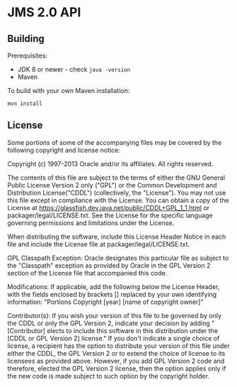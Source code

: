 JMS 2.0 API
===========


Building
--------

Prerequisites:

* JDK 8 or newer - check `java -version`
* Maven

To build with your own Maven installation:

    mvn install

License
-------

Some portions of some of the accompanying files may be covered by
the following copyright and license notice:

Copyright (c) 1997-2013 Oracle and/or its affiliates. All rights reserved.

The contents of this file are subject to the terms of either the GNU
General Public License Version 2 only ("GPL") or the Common Development
and Distribution License("CDDL") (collectively, the "License").  You
may not use this file except in compliance with the License.  You can
obtain a copy of the License at
https://glassfish.dev.java.net/public/CDDL+GPL_1_1.html
or packager/legal/LICENSE.txt.  See the License for the specific
language governing permissions and limitations under the License.

When distributing the software, include this License Header Notice in each
file and include the License file at packager/legal/LICENSE.txt.

GPL Classpath Exception:
Oracle designates this particular file as subject to the "Classpath"
exception as provided by Oracle in the GPL Version 2 section of the License
file that accompanied this code.

Modifications:
If applicable, add the following below the License Header, with the fields
enclosed by brackets [] replaced by your own identifying information:
"Portions Copyright [year] [name of copyright owner]"

Contributor(s):
If you wish your version of this file to be governed by only the CDDL or
only the GPL Version 2, indicate your decision by adding "[Contributor]
elects to include this software in this distribution under the [CDDL or GPL
Version 2] license."  If you don't indicate a single choice of license, a
recipient has the option to distribute your version of this file under
either the CDDL, the GPL Version 2 or to extend the choice of license to
its licensees as provided above.  However, if you add GPL Version 2 code
and therefore, elected the GPL Version 2 license, then the option applies
only if the new code is made subject to such option by the copyright
holder.

